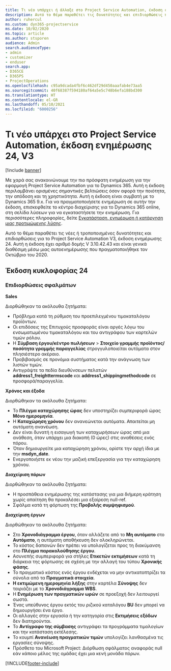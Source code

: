 ```yaml
---
title: Τι νέο υπάρχει ή άλλαξε στο Project Service Automation, έκδοση ενημέρωσης 24, V3
description: Αυτό το θέμα παραθέτει τις δυνατότητες και επιδιορθώσεις που είναι διαθέσιμες στο Project Service Automation, έκδοση ενημέρωσης 24, V3.
author: ruhercul
ms.custom: dyn365-projectservice
ms.date: 10/02/2020
ms.topic: article
ms.author: stsporen
audience: Admin
search.audienceType:
- admin
- customizer
- enduser
search.app:
- D365CE
- D365PS
- ProjectOperations
ms.openlocfilehash: c95a9dcada4fbf6c462df29d450aaafab4e73aa5
ms.sourcegitcommit: 40f68387f594180af64a5e5c748b6efa188bd300
ms.translationtype: HT
ms.contentlocale: el-GR
ms.lasthandoff: 05/10/2021
ms.locfileid: "6000256"
---
```

# <a name="project-service-automation-update-release-24-v3"></a>Τι νέο υπάρχει στο Project Service Automation, έκδοση ενημέρωσης 24, V3

[!include [banner](../includes/psa-now-project-operations.md)]

Με χαρά σας ανακοινώνουμε την πιο πρόσφατη ενημέρωση για την εφαρμογή Project Service Automation για το Dynamics 365. Αυτή η έκδοση περιλαμβάνει ορισμένες σημαντικές βελτιώσεις όσον αφορά την ποιότητα, την απόδοση και τη χρηστικότητα. Αυτή η έκδοση είναι συμβατή με το Dynamics 365 9.x. Για να πραγματοποιήσετε ενημέρωση σε αυτήν την έκδοση, επισκεφθείτε το κέντρο διαχείρισης για το Dynamics 365 online, στη σελίδα λύσεων για να εγκαταστήσετε την ενημέρωση. Για περισσότερες πληροφορίες, δείτε [Εγκατάσταση, ενημέρωση ή κατάργηση μιας προτιμώμενης λύσης](/power-platform/admin/install-remove-preferred-solution).

Αυτό το θέμα παραθέτει τις νέες ή τροποποιημένες δυνατότητες και επιδιορθώσεις για το Project Service Automation V3, έκδοση ενημέρωσης 24. Αυτή η έκδοση έχει αριθμό δομής V 3.10.42.43 και είναι γενικά διαθέσιμη μέσω μιας αυτοενημέρωσης που πραγματοποιήθηκε τον Οκτώβριο του 2020.

## <a name="update-release-24"></a>Έκδοση κυκλοφορίας 24

### <a name="bug-fixes"></a>Επιδιορθώσεις σφαλμάτων

**Sales**

Διορθώθηκαν τα ακόλουθα ζητήματα:

- Πρόβλημα κατά τη ρύθμιση του προεπιλεγμένου τιμοκαταλόγου προϊόντων.
- Οι επιδόσεις της Επιτυχούς προσφοράς είναι αργές λόγω του ενσωματωμένου τιμοκαταλόγου και του αντιγράφου των καρτελών τιμών ρόλου.
- Η **Σύμβαση έργου/κέντρο πωλήσεων** > **Στοιχείο γραμμής προϊόντος/ποσότητα γραμμής παραγγελίας** στρογγυλοποιείται αυτόματα στον πλησιέστερο ακέραιο.
- Προβιβασμός σε προνόμια συστήματος κατά την ανάγνωση των λιστών τιμών.
- Αντιγράψτε τα πεδία διευθύνσεων πελατών **address1_freighttermscode** και **address1_shippingmethodcode** σε προσφορά/παραγγελία. 


**Χρόνος και έξοδα**

Διορθώθηκαν τα ακόλουθα ζητήματα:

- Το **Πλέγμα καταχώρησης ώρας** δεν υποστηρίζει συμπεριφορά ώρας **Μόνο ημερομηνία**.
- Η **Καταχώρηση χρόνου** δεν ανανεώνεται αυτόματα. Απαιτείται μη αυτόματη ανανέωση.
- Δεν είναι δυνατή η εισαγωγή των καταχωρήσεων ώρας από μια ανάθεση, όταν υπάρχει μια διακοπή (0 ώρες) στις αναθέσεις ενός πόρου.
- Όταν δημιουργείτε μια καταχώρηση χρόνου, ορίστε την αρχή ίδια με την **msdyn_date**.
- Ενεργοποιήστε εκ νέου την μαζική επεξεργασία για την καταχώρηση χρόνου.

**Διαχείριση πόρων**

Διορθώθηκαν τα ακόλουθα ζητήματα:

- Η προσπάθεια ενημέρωσης της κατάστασης για μια διήμερη κράτηση χωρίς απαίτηση θα προκαλέσει μια εξαίρεση null-ref.
- Σφάλμα κατά τη φόρτωση της **Προβολής συμψηφισμού**.


**Διαχείριση έργων**

Διορθώθηκαν τα ακόλουθα ζητήματα:

- Στο **Χρονοδιάγραμμα έργου**, όταν αλλάζετε από το **Μη αυτόματο** στο **Αυτόματο**, η αυτόματη αποθήκευση δεν ολοκληρώνεται.
- Το κόστος δαπανών δεν πρέπει να υπολογίζεται προς τη διακύμανση στο **Πλέγμα παρακολούθησης έργου**.
- Ασυνεπής συμπεριφορά για στήλες **Ετικετών εκτιμήσεων** κατά τη διάρκεια της φόρτωσης σε σχέση με την αλλαγή του τύπου **Χρονικής φάσης**.
- Το πραγματικό κόστος ενός έργου ενδέχεται να μην αντικατοπτρίζει τα σύνολα από τα **Πραγματικά στοιχεία**.
- **Η εκτιμώμενη ημερομηνία λήξης** στην καρτέλα **Σύνοψης** δεν ταιριάζει με το **Χρονοδιάγραμμα WBS**.
- Η **Ενημέρωση των πραγματικών ωρών** σε προεξοχή δεν λειτουργεί σωστά.
- Ένας υπεύθυνος έργου εκτός του ριζικού καταλόγου **BU** δεν μπορεί να δημιουργήσει ένα έργο.
- Οι αλλαγές στην εργασία ή την κατηγορία στις **Εκτιμήσεις εξόδων** δεν διατηρούνται.
- Το **Αντίγραφο της σύμβασης** αντιγράφει τα προγράμματα τιμολογίων και την κατάσταση εκτέλεσης.
- Το κουμπί **Ανανέωση πραγματικών τιμών** υπολογίζει λανθασμένα τις εργασίες σύνοψης.
- Πρόσθετο του Microsoft Project: Διόρθωση σφάλματος αναφοράς null εάν κάποιο μέλος της ομάδας έχει μια κενή μονάδα πόρων.



[!INCLUDE[footer-include](../includes/footer-banner.md)]